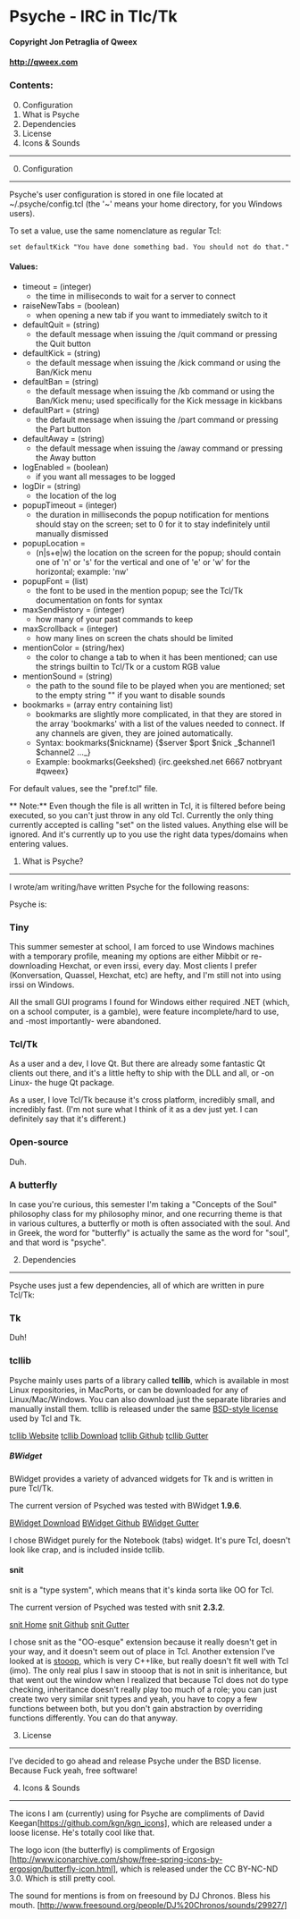 # Psyche - IRC in Tlc/Tk #
#### Copyright Jon Petraglia of Qweex ####
#### http://qweex.com ####

### Contents: ###
  0. Configuration
  1. What is Psyche
  2. Dependencies
  3. License
  4. Icons & Sounds

------------------------------------------------------

0. Configuration
----------------

Psyche's user configuration is stored in one file located at ~/.psyche/config.tcl (the '~' means your home directory, for you Windows users). 

To set a value, use the same nomenclature as regular Tcl:

	set defaultKick "You have done something bad. You should not do that."
	
#### Values: ###

  * timeout = (integer)
    * the time in milliseconds to wait for a server to connect
  * raiseNewTabs = (boolean)
    * when opening a new tab if you want to immediately switch to it
  * defaultQuit = (string)
    * the default message when issuing the /quit command or pressing the Quit button
  * defaultKick = (string)
    * the default message when issuing the /kick command or using the Ban/Kick menu
  * defaultBan = (string) 
    * the default message when issuing the /kb command or using the Ban/Kick menu; used specifically for the Kick message in kickbans
  * defaultPart = (string)
    * the default message when issuing the /part command or pressing the Part button
  * defaultAway = (string)
    * the default message when issuing the /away command or pressing the Away button
  * logEnabled = (boolean)
    * if you want all messages to be logged
  * logDir = (string)
    * the location of the log
  * popupTimeout = (integer)
    * the duration in milliseconds the popup notification for mentions should stay on the screen; set to 0 for it to stay indefinitely until manually dismissed
  * popupLocation =
    * (n|s+e|w) the location on the screen for the popup; should contain one of 'n' or 's' for the vertical and one of 'e' or 'w' for the horizontal; example: 'nw'
  * popupFont = (list)
    * the font to be used in the mention popup; see the Tcl/Tk documentation on fonts for syntax
  * maxSendHistory = (integer)
    * how many of your past commands to keep
  * maxScrollback = (integer)
    * how many lines on screen the chats should be limited
  * mentionColor = (string/hex)
    * the color to change a tab to when it has been mentioned; can use the strings builtin to Tcl/Tk or a custom RGB value
  * mentionSound = (string)
    * the path to the sound file to be played when you are mentioned; set to the empty string "" if you want to disable sounds
  * bookmarks = (array entry containing list)
    * bookmarks are slightly more complicated, in that they are stored in the array 'bookmarks' with a list of the values needed to connect. If any channels are given, they are joined automatically.
    * Syntax:   bookmarks($nickname) {$server $port $nick _$channel1 $channel2 ..._}
    * Example:  bookmarks(Geekshed) {irc.geekshed.net 6667 notbryant #qweex}

For default values, see the "pref.tcl" file.

** Note:** Even though the file is all written in Tcl, it is filtered before being executed, so you can't just throw in any old Tcl. Currently the only thing currently accepted is calling "set" on the listed values. Anything else will be ignored. And it's currently up to you use the right data types/domains when entering values.


1. What is Psyche?
------------------

I wrote/am writing/have written Psyche for the following reasons:

Psyche is:

### Tiny ###
This summer semester at school, I am forced to use Windows machines with a temporary
profile, meaning my options are either Mibbit or re-downloading Hexchat, or even irssi,
every day. Most clients I prefer (Konversation, Quassel, Hexchat, etc) are hefty,
and I'm still not into using irssi on Windows.

All the small GUI programs I found for Windows either required .NET (which, on a school
computer, is a gamble), were feature incomplete/hard to use, and -most importantly- were
abandoned.

### Tcl/Tk ###
As a user and a dev, I love Qt. But there are already some fantastic Qt clients out there,
and it's a little hefty to ship with the DLL and all, or -on Linux- the huge Qt package.

As a user, I love Tcl/Tk because it's cross platform, incredibly small, and incredibly fast.
(I'm not sure what I think of it as a dev just yet. I can definitely say that it's different.)

### Open-source ###
Duh.

### A butterfly ###
In case you're curious, this semester I'm taking a "Concepts of the Soul" philosophy class for
my philosophy minor, and one recurring theme is that in various cultures, a butterfly or moth
is often associated with the soul. And in Greek, the word for "butterfly" is actually the same
as the word for "soul", and that word is "psyche".



2. Dependencies
---------------
Psyche uses just a few dependencies, all of which are written in pure Tcl/Tk:

### Tk ###

Duh!

### tcllib ###
Psyche mainly uses parts of a library called **tcllib**, which is available in most Linux
repositories, in MacPorts, or can be downloaded for any of Linux/Mac/Windows. You can also download
just the separate libraries and manually install them.
tcllib is released under the same [BSD-style license](http://www.tcl.tk/software/tcltk/license.html)
used by Tcl and Tk.

[tcllib Website](http://core.tcl.tk/tcllib/home)
[tcllib Download](http://core.tcl.tk/tcllib/wiki?name=Downloads)
[tcllib Github](https://github.com/tcltk/tcllib)
[tcllib Gutter](http://www.flightlab.com/~joe/gutter/packages/tcllib.html)

##### BWidget #####

BWidget provides a variety of advanced widgets for Tk and is written in pure Tcl/Tk.

The current version of Psyched was tested with BWidget **1.9.6**.

[BWidget Download](http://sourceforge.net/projects/tcllib/files/BWidget)
[BWidget Github](https://github.com/tcltk/bwidget)
[BWidget Gutter](http://www.flightlab.com/~joe/gutter/packages/bwidget.html)

I chose BWidget purely for the Notebook (tabs) widget. It's pure Tcl, doesn't look like crap, and is
included inside tcllib.

#### snit ####

snit is a "type system", which means that it's kinda sorta like OO for Tcl.

The current version of Psyched was tested with snit **2.3.2**.

[snit Home](http://www.flightlab.com/~joe/gutter/packages/snit.html)
[snit Github](https://github.com/tcltk/tcllib/tree/master/modules/snit)
[snit Gutter](http://www.flightlab.com/~joe/gutter/packages/snit.html)


I chose snit as the "OO-esque" extension because it really doesn't get in your way, and it
doesn't seem out of place in Tcl. Another extension I've looked at is
[stooop](http://jfontain.free.fr/stooop.html), which is very C++like, but really doesn't
fit well with Tcl (imo). The only real plus I saw in stooop that is not in snit is inheritance,
but that went out the window when I realized that because Tcl does not do type checking,
inheritance doesn't really play too much of a role; you can just create two very similar snit
types and yeah, you have to copy a few functions between both, but you don't gain abstraction
by overriding functions differently. You can do that anyway.


3. License
----------
I've decided to go ahead and release Psyche under the BSD license.
Because Fuck yeah, free software!


4. Icons & Sounds
-----------------
The icons I am (currently) using for Psyche are compliments of David Keegan[https://github.com/kgn/kgn_icons],
which are released under a loose license. He's totally cool like that.

The logo icon (the butterfly) is compliments of Ergosign
[http://www.iconarchive.com/show/free-spring-icons-by-ergosign/butterfly-icon.html],
which is released under the CC BY-NC-ND 3.0. Which is still pretty cool.

The sound for mentions is from on freesound by DJ Chronos.
Bless his mouth. [http://www.freesound.org/people/DJ%20Chronos/sounds/29927/]